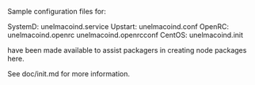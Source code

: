 Sample configuration files for:

SystemD: unelmacoind.service
Upstart: unelmacoind.conf
OpenRC:  unelmacoind.openrc
         unelmacoind.openrcconf
CentOS:  unelmacoind.init

have been made available to assist packagers in creating node packages here.

See doc/init.md for more information.
